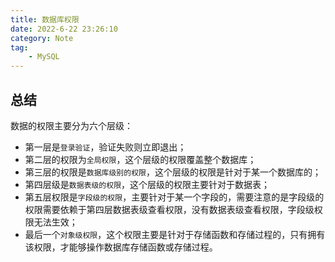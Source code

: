 ```yaml
---
title: 数据库权限
date: 2022-6-22 23:26:10
category: Note
tag:
    - MySQL
---
```


## 总结

数据的权限主要分为六个层级：

-   第一层是`登录验证`，验证失败则立即退出；
-   第二层的权限为`全局权限`，这个层级的权限覆盖整个数据库；
-   第三层的权限是`数据库级别的权限`，这个层级的权限是针对于某一个数据库的；
-   第四层级是`数据表级的权限`，这个层级的权限主要针对于数据表；
-   第五层权限是`字段级的权限`，主要针对于某一个字段的，需要注意的是字段级的权限需要依赖于第四层数据表级查看权限，没有数据表级查看权限，字段级权限无法生效；
-   最后一个`对象级权限`，这个权限主要是针对于存储函数和存储过程的，只有拥有该权限，才能够操作数据库存储函数或存储过程。

